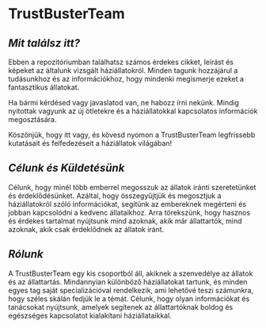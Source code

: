 # TrustBusterTeam

## *Mit találsz itt?*

Ebben a repozitóriumban találhatsz számos érdekes cikket, leírást és képeket az általunk vizsgált háziállatokról. Minden tagunk hozzájárul a tudásunkhoz és az információkhoz, hogy mindenki megismerje ezeket a fantasztikus állatokat.

Ha bármi kérdésed vagy javaslatod van, ne habozz írni nekünk. Mindig nyitottak vagyunk az új ötletekre és a háziállatokkal kapcsolatos információk megosztására.

Köszönjük, hogy itt vagy, és kövesd nyomon a TrustBusterTeam legfrissebb kutatásait és felfedezéseit a háziállatok világában!

## *Célunk és Küldetésünk*

Célunk, hogy minél több emberrel megosszuk az állatok iránti szeretetünket és érdeklődésünket. Azáltal, hogy összegyűjtjük és megosztjuk a háziállatokról szóló információkat, segítünk az embereknek megérteni és jobban kapcsolódni a kedvenc állataikhoz. Arra törekszünk, hogy hasznos és érdekes tartalmat nyújtsunk mind azoknak, akik már állattartók, mind azoknak, akik csak érdeklődnek az állatok iránt.

## *Rólunk*
A TrustBusterTeam egy kis csoportból áll, akiknek a szenvedélye az állatok és az állattartás. Mindannyian különböző háziállatokat tartunk, és minden egyes tag saját specializációval rendelkezik, ami lehetővé teszi számunkra, hogy széles skálán fedjük le a témát. Célunk, hogy olyan információkat és tanácsokat nyújtsunk, amelyek segítenek az állattartóknak boldog és egészséges kapcsolatot kialakítani háziállataikkal.